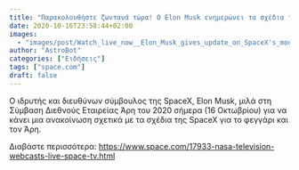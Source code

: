 ```yaml
---
title: "Παρακολουθήστε ζωντανά τώρα! Ο Elon Musk ενημερώνει τα σχέδια του SpaceX για το φεγγάρι και τον Άρη"
date: 2020-10-16T23:58:44+02:00
images:
  - "images/post/Watch_live_now__Elon_Musk_gives_update_on_SpaceX's_moon_and_Mars_plans.jpg"
author: "AstroBot"
categories: ["Ειδήσεις"]
tags: ["space.com"]
draft: false
---
```


Ο ιδρυτής και διευθύνων σύμβουλος της SpaceX, Elon Musk, μιλά στη Σύμβαση Διεθνούς Εταιρείας Άρη του 2020 σήμερα (16 Οκτωβρίου) για να κάνει μια ανακοίνωση σχετικά με τα σχέδια της SpaceX για το φεγγάρι και τον Άρη.

Διαβάστε περισσότερα: https://www.space.com/17933-nasa-television-webcasts-live-space-tv.html
